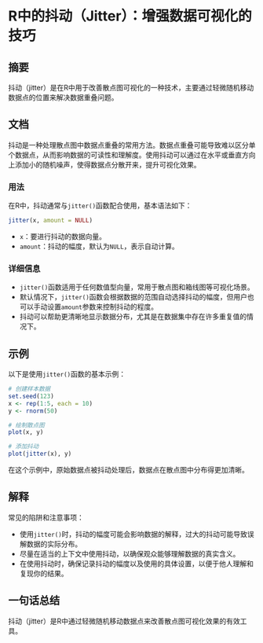 <!--
Meta Description: # R中的抖动（Jitter）：增强数据可视化的技巧 ## 摘要 抖动（jitter）是在R中用于改善散点图可视化的一种技术，主要通过轻微随机移动数据点的位置来解决数据重叠问题。 ## 文档 抖动是一种处理散点图中数据点重叠的常用方法。数据点重叠可能导致难以区分单个数据点，从而影响数据的可读性和理解...
Meta Keywords: jitter, amount, null, plot, r中的抖动
-->

# R中的抖动（Jitter）：增强数据可视化的技巧

## 摘要
抖动（jitter）是在R中用于改善散点图可视化的一种技术，主要通过轻微随机移动数据点的位置来解决数据重叠问题。

## 文档
抖动是一种处理散点图中数据点重叠的常用方法。数据点重叠可能导致难以区分单个数据点，从而影响数据的可读性和理解度。使用抖动可以通过在水平或垂直方向上添加小的随机噪声，使得数据点分散开来，提升可视化效果。

### 用法
在R中，抖动通常与`jitter()`函数配合使用，基本语法如下：

```R
jitter(x, amount = NULL)
```

- `x`：要进行抖动的数据向量。
- `amount`：抖动的幅度，默认为`NULL`，表示自动计算。

### 详细信息
- `jitter()`函数适用于任何数值型向量，常用于散点图和箱线图等可视化场景。
- 默认情况下，`jitter()`函数会根据数据的范围自动选择抖动的幅度，但用户也可以手动设置`amount`参数来控制抖动的程度。
- 抖动可以帮助更清晰地显示数据分布，尤其是在数据集中存在许多重复值的情况下。

## 示例
以下是使用`jitter()`函数的基本示例：

```R
# 创建样本数据
set.seed(123)
x <- rep(1:5, each = 10)
y <- rnorm(50)

# 绘制散点图
plot(x, y)

# 添加抖动
plot(jitter(x), y)
```

在这个示例中，原始数据点被抖动处理后，数据点在散点图中分布得更加清晰。

## 解释
常见的陷阱和注意事项：
- 使用`jitter()`时，抖动的幅度可能会影响数据的解释，过大的抖动可能导致误解数据的实际分布。
- 尽量在适当的上下文中使用抖动，以确保观众能够理解数据的真实含义。
- 在使用抖动时，确保记录抖动的幅度以及使用的具体设置，以便于他人理解和复现你的结果。

## 一句话总结
抖动（jitter）是R中通过轻微随机移动数据点来改善散点图可视化效果的有效工具。